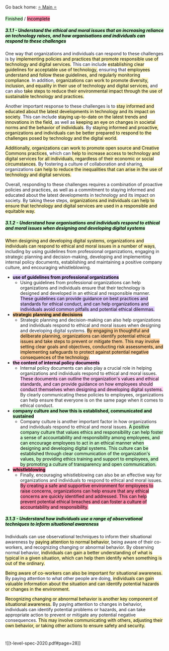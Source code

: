Go back home: [⭐ Main ⭐](notes/_index.md)

<mark style="background: #BBFABBA6;">Finished</mark> / <mark style="background: #FF5582A6;">Incomplete</mark>


##### <mark style="background: #BBFABBA6;">3.1.1 - Understand the ethical and moral issues that an increasing reliance on technology raises, and how organisations and individuals can respond to these challenges
</mark>

One way that organizations and individuals can respond to these challenges is by <mark style="background: #FFF3A3A6;">implementing policies and practices that promote responsible use of technology and digital services.</mark> This can include <mark style="background: #FFF3A3A6;">establishing clear guidelines for acceptable use of technology,</mark> ensuring that <mark style="background: #FFF3A3A6;">employees understand and follow these guidelines, and regularly monitoring compliance</mark>. In addition, <mark style="background: #FFF3A3A6;">organizations can work to promote diversity, inclusion, and equality in their use of technology and digital services,</mark> and can also <mark style="background: #FFF3A3A6;">take steps to reduce their environmental impact through the use of sustainable technology and practices.</mark>

Another important response to these challenges is to <mark style="background: #FFF3A3A6;">stay informed and educated about the latest developments in technology and its impact on society</mark>. This can include <mark style="background: #FFF3A3A6;">staying up-to-date on the latest trends and innovations in the field</mark>, as well as <mark style="background: #FFF3A3A6;">keeping an eye on changes in societal norms and the behavior of individuals</mark>. By <mark style="background: #FFF3A3A6;">staying informed and proactive, organizations and individuals can be better prepared to respond to the challenges posed by technology and the digital world.</mark>

<mark style="background: #FFF3A3A6;">Additionally, organizations can work to promote open source and Creative Commons practices</mark>, which can <mark style="background: #FFF3A3A6;">help to increase access to technology and digital services for all individuals, regardless of their economic or social circumstances</mark>. By fostering a culture of collaboration and sharing, organizations <mark style="background: #FFF3A3A6;">can help to reduce the inequalities that can arise in the use of technology and digital services.</mark>

Overall, responding to these challenges requires a combination of proactive policies and practices, as well as a commitment to staying informed and educated about the latest developments in technology and its impact on society. By taking these steps, <mark style="background: #FFF3A3A6;">organizations and individuals can help to ensure that technology and digital services are used in a responsible and equitable way.</mark>

##### <mark style="background: #BBFABBA6;">3.1.2 - Understand how organisations and individuals respond to ethical and moral issues when designing and developing digital systems</mark>

<mark style="background: #FFF3A3A6;">When designing and developing digital systems, organizations and individuals can respond to ethical and moral issues in a number of ways</mark>, including by using guidelines from professional organizations, engaging in strategic planning and decision-making, developing and implementing internal policy documents, establishing and maintaining a positive company culture, and encouraging whistleblowing.

- **<mark style="background: #D2B3FFA6;">use of guidelines from professional organizations</mark>**
	- Using guidelines from professional organizations can help organizations and individuals ensure that their technology is designed and developed in an ethical and responsible manner. <mark style="background: #D2B3FFA6;">These guidelines can provide guidance on best practices and standards for ethical conduct, and can help organizations and individuals avoid common pitfalls and potential ethical dilemmas.</mark>
- **<mark style="background: #FFB86CA6;">strategic planning and decisions</mark>**
	- Strategic planning and decision-making can also help organizations and individuals respond to ethical and moral issues when designing and developing digital systems. <mark style="background: #FFB86CA6;">By engaging in thoughtful and deliberate planning, organizations can identify potential ethical issues and take steps to prevent or mitigate them. This may involve setting clear goals and objectives, conducting risk assessments, and implementing safeguards to protect against potential negative consequences of the technology.</mark>
- **<mark style="background: #FFB8EBA6;">the content of internal policy documents</mark>**
	- Internal policy documents can also play a crucial role in helping organizations and individuals respond to ethical and moral issues. <mark style="background: #FFB8EBA6;">These documents can outline the organization's values and ethical standards, and can provide guidance on how employees should conduct themselves when designing and developing digital systems.</mark> By clearly communicating these policies to employees, organizations can help ensure that everyone is on the same page when it comes to ethical conduct.
- **<mark style="background: #BBFABBA6;">company culture and how this is established, communicated and sustained</mark>**
	- Company culture is another important factor in how organizations and individuals respond to ethical and moral issues. <mark style="background: #BBFABBA6;">A positive company culture that values ethics and responsibility can help foster a sense of accountability and responsibility among employees, and can encourage employees to act in an ethical manner when designing and developing digital systems. This culture can be established through clear communication of the organization's values, by providing ethics training and support to employees, and by promoting a culture of transparency and open communication.</mark>
- **<mark style="background: #FF5582A6;">whistleblowing</mark>**
	- Finally, encouraging whistleblowing can also be an effective way for organizations and individuals to respond to ethical and moral issues. <mark style="background: #FF5582A6;">By creating a safe and supportive environment for employees to raise concerns, organizations can help ensure that any ethical concerns are quickly identified and addressed. This can help prevent potential ethical breaches and can foster a culture of accountability and responsibility.</mark>



##### <mark style="background: #BBFABBA6;">3.1.3 - Understand how individuals use a range of observational techniques to inform situational awareness</mark>

Individuals can use observational techniques to inform their situational awareness by <mark style="background: #FFF3A3A6;">paying attention to normal behavior</mark>, being aware of their co-workers, and recognizing changing or abnormal behavior. By observing normal behavior, <mark style="background: #FFF3A3A6;">individuals can gain a better understanding of what is typical in a given situation, which can help them identify when something is out of the ordinary.</mark>

<mark style="background: #FFF3A3A6;">Being aware of co-workers can also be important for situational awareness.</mark> By paying attention to what other people are doing, <mark style="background: #FFF3A3A6;">individuals can gain valuable information about the situation and can identify potential hazards or changes in the environment.</mark>

<mark style="background: #FFF3A3A6;">Recognizing changing or abnormal behavior is another key component of situational awareness.</mark> By paying attention to changes in behavior, individuals can identify potential problems or hazards, and can take appropriate action to prevent or mitigate any potential negative consequences. <mark style="background: #FFF3A3A6;">This may involve communicating with others, adjusting their own behavior, or taking other actions to ensure safety and security.</mark>




#

![[t-level-spec-2020.pdf#page=28]]